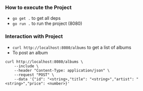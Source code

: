 ### How to execute the Project
- `go get .` to get all deps
- `go run .` to run the project (8080)

### Interaction with Project
- `curl http://localhost:8080/albums` to get a list of albums
- To post an album
```
curl http://localhost:8080/albums \
    --include \
    --header "Content-Type: application/json" \
    --request "POST" \
    --data '{"id": "<string>,"title": "<string>","artist": "<string>","price": <number>}'
```